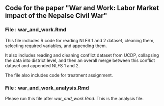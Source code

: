 ## Code for the paper "War and Work: Labor Market impact of the Nepalse Civil War"

### File : war_and_work.Rmd

This file includes R code for reading NLFS 1 and 2 dataset, cleaning them, selecting required variables, and appending them.

It also includes reading and cleaning conflict dataset from UCDP, collapsing the data into district level, and then an overall merge between this conflict dataset and appended NLFS 1 and 2.

The file also includes code for treatment assignment.

### File : war_and_work_analysis.Rmd

Please run this file after *war_and_work.Rmd*. This is the analysis file.